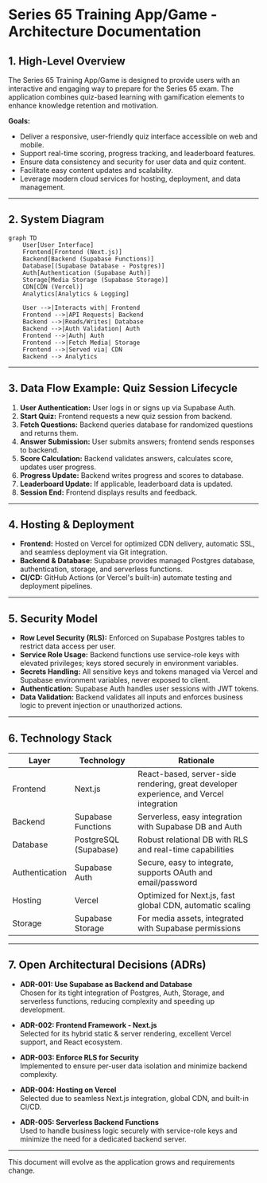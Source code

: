 # Series 65 Training App/Game - Architecture Documentation

## 1. High-Level Overview

The Series 65 Training App/Game is designed to provide users with an interactive and engaging way to prepare for the Series 65 exam. The application combines quiz-based learning with gamification elements to enhance knowledge retention and motivation.

**Goals:**
- Deliver a responsive, user-friendly quiz interface accessible on web and mobile.
- Support real-time scoring, progress tracking, and leaderboard features.
- Ensure data consistency and security for user data and quiz content.
- Facilitate easy content updates and scalability.
- Leverage modern cloud services for hosting, deployment, and data management.

---

## 2. System Diagram

```mermaid
graph TD
    User[User Interface]
    Frontend[Frontend (Next.js)]
    Backend[Backend (Supabase Functions)]
    Database[(Supabase Database - Postgres)]
    Auth[Authentication (Supabase Auth)]
    Storage[Media Storage (Supabase Storage)]
    CDN[CDN (Vercel)]
    Analytics[Analytics & Logging]

    User -->|Interacts with| Frontend
    Frontend -->|API Requests| Backend
    Backend -->|Reads/Writes| Database
    Backend -->|Auth Validation| Auth
    Frontend -->|Auth| Auth
    Frontend -->|Fetch Media| Storage
    Frontend -->|Served via| CDN
    Backend --> Analytics
```

---

## 3. Data Flow Example: Quiz Session Lifecycle

1. **User Authentication:** User logs in or signs up via Supabase Auth.
2. **Start Quiz:** Frontend requests a new quiz session from backend.
3. **Fetch Questions:** Backend queries database for randomized questions and returns them.
4. **Answer Submission:** User submits answers; frontend sends responses to backend.
5. **Score Calculation:** Backend validates answers, calculates score, updates user progress.
6. **Progress Update:** Backend writes progress and scores to database.
7. **Leaderboard Update:** If applicable, leaderboard data is updated.
8. **Session End:** Frontend displays results and feedback.

---

## 4. Hosting & Deployment

- **Frontend:** Hosted on Vercel for optimized CDN delivery, automatic SSL, and seamless deployment via Git integration.
- **Backend & Database:** Supabase provides managed Postgres database, authentication, storage, and serverless functions.
- **CI/CD:** GitHub Actions (or Vercel's built-in) automate testing and deployment pipelines.

---

## 5. Security Model

- **Row Level Security (RLS):** Enforced on Supabase Postgres tables to restrict data access per user.
- **Service Role Usage:** Backend functions use service-role keys with elevated privileges; keys stored securely in environment variables.
- **Secrets Handling:** All sensitive keys and tokens managed via Vercel and Supabase environment variables, never exposed to client.
- **Authentication:** Supabase Auth handles user sessions with JWT tokens.
- **Data Validation:** Backend validates all inputs and enforces business logic to prevent injection or unauthorized actions.

---

## 6. Technology Stack

| Layer           | Technology          | Rationale                                                    |
|-----------------|---------------------|--------------------------------------------------------------|
| Frontend        | Next.js             | React-based, server-side rendering, great developer experience, and Vercel integration |
| Backend         | Supabase Functions  | Serverless, easy integration with Supabase DB and Auth      |
| Database        | PostgreSQL (Supabase)| Robust relational DB with RLS and real-time capabilities    |
| Authentication  | Supabase Auth       | Secure, easy to integrate, supports OAuth and email/password|
| Hosting         | Vercel              | Optimized for Next.js, fast global CDN, automatic scaling   |
| Storage         | Supabase Storage    | For media assets, integrated with Supabase permissions      |

---

## 7. Open Architectural Decisions (ADRs)

- **ADR-001: Use Supabase as Backend and Database**  
  Chosen for its tight integration of Postgres, Auth, Storage, and serverless functions, reducing complexity and speeding up development.

- **ADR-002: Frontend Framework - Next.js**  
  Selected for its hybrid static & server rendering, excellent Vercel support, and React ecosystem.

- **ADR-003: Enforce RLS for Security**  
  Implemented to ensure per-user data isolation and minimize backend complexity.

- **ADR-004: Hosting on Vercel**  
  Selected due to seamless Next.js integration, global CDN, and built-in CI/CD.

- **ADR-005: Serverless Backend Functions**  
  Used to handle business logic securely with service-role keys and minimize the need for a dedicated backend server.

---

This document will evolve as the application grows and requirements change.
